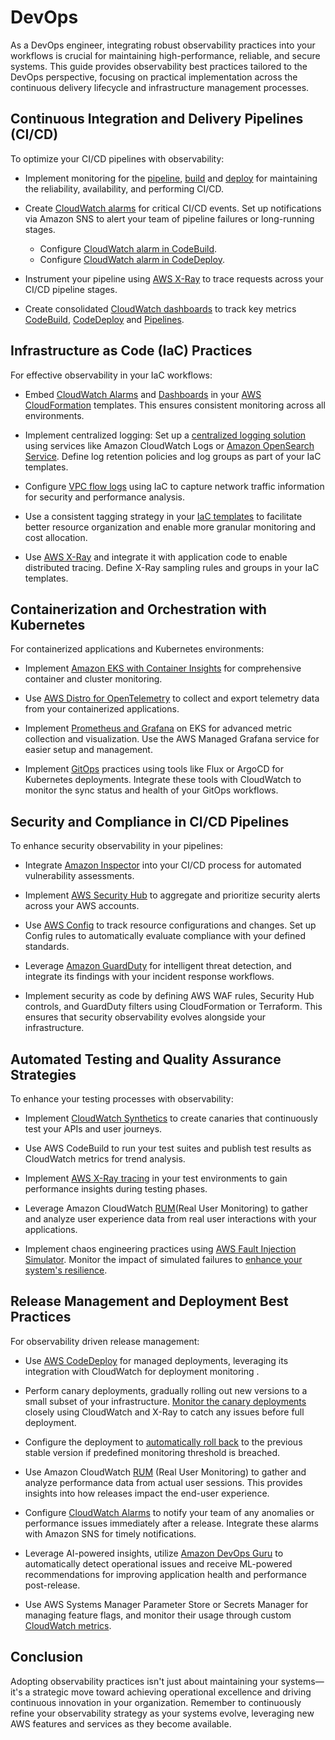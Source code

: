 # DevOps

As a DevOps engineer, integrating robust observability practices into your workflows is crucial for maintaining high-performance, reliable, and secure systems. This guide provides observability best practices tailored to the DevOps perspective, focusing on practical implementation across the continuous delivery lifecycle and infrastructure management processes.

## Continuous Integration and Delivery Pipelines (CI/CD)

To optimize your CI/CD pipelines with observability:
 
- Implement monitoring for the [pipeline](https://docs.aws.amazon.com/codepipeline/latest/userguide/monitoring.html), [build](https://docs.aws.amazon.com/codebuild/latest/userguide/monitoring-builds.html) and [deploy](https://docs.aws.amazon.com/codedeploy/latest/userguide/monitoring.html) for maintaining the reliability, availability, and performing CI/CD. 

- Create [CloudWatch alarms](https://aws-observability.github.io/observability-best-practices/tools/alarms) for critical CI/CD events. Set up notifications via Amazon SNS to alert your team of pipeline failures or long-running stages.

     *  Configure [CloudWatch alarm in CodeBuild](https://docs.aws.amazon.com/codebuild/latest/userguide/codebuild_cloudwatch_alarms.html).
     *  Configure [CloudWatch alarm in CodeDeploy](https://docs.aws.amazon.com/codedeploy/latest/userguide/monitoring-create-alarms.html).
 
- Instrument your pipeline using [AWS X-Ray](https://aws-observability.github.io/observability-best-practices/tools/xray/) to trace requests across your CI/CD pipeline stages.

- Create consolidated [CloudWatch dashboards](https://aws-observability.github.io/observability-best-practices/tools/dashboards) to track key metrics [CodeBuild](https://docs.aws.amazon.com/codebuild/latest/userguide/monitoring-metrics.html), [CodeDeploy](https://docs.aws.amazon.com/codedeploy/latest/userguide/monitoring-cloudwatch.html) and [Pipelines](https://docs.aws.amazon.com/codepipeline/latest/userguide/metrics-dimensions.html).

## Infrastructure as Code (IaC) Practices

For effective observability in your IaC workflows:

- Embed [CloudWatch Alarms](https://aws-observability.github.io/observability-best-practices/tools/alarms) and [Dashboards](https://aws-observability.github.io/observability-best-practices/tools/cloudwatch-dashboard) in your [AWS CloudFormation](https://docs.aws.amazon.com/AWSCloudFormation/latest/UserGuide/AWS_CloudWatch.html) templates. This ensures consistent monitoring across all environments.

- Implement centralized logging: Set up a [centralized logging solution](https://aws-observability.github.io/observability-best-practices/patterns/multiaccount) using services like Amazon CloudWatch Logs or [Amazon OpenSearch Service](https://aws-observability.github.io/observability-best-practices/recipes/aes). Define log retention policies and log groups as part of your IaC templates.

- Configure [VPC flow logs](https://aws-observability.github.io/observability-best-practices/patterns/vpcflowlogs) using IaC to capture network traffic information for security and performance analysis.

- Use a consistent tagging strategy in your [IaC templates](https://docs.aws.amazon.com/whitepapers/latest/tagging-best-practices/implementing-and-enforcing-tagging.html#cicd-pipeline-managed-resources) to facilitate better resource organization and enable more granular monitoring and cost allocation.

- Use [AWS X-Ray](https://docs.aws.amazon.com/xray/latest/devguide/creating-resources-with-cloudformation.html) and integrate it with application code to enable distributed tracing. Define X-Ray sampling rules and groups in your IaC templates.



## Containerization and Orchestration with Kubernetes

For containerized applications and Kubernetes environments:

- Implement [Amazon EKS with Container Insights](https://aws-observability.github.io/observability-best-practices/guides/containers/aws-native/eks/amazon-cloudwatch-container-insights) for comprehensive container and cluster monitoring.

- Use [AWS Distro for OpenTelemetry](https://aws-observability.github.io/observability-best-practices/guides/operational/adot-at-scale/operating-adot-collector) to collect and export telemetry data from your containerized applications.

- Implement [Prometheus and Grafana](https://aws-observability.github.io/observability-best-practices/patterns/eksampamg) on EKS for advanced metric collection and visualization. Use the AWS Managed Grafana service for easier setup and management.

- Implement [GitOps](https://aws-observability.github.io/observability-best-practices/guides/operational/gitops-with-amg/#introduction-to-gitops) practices using tools like Flux or ArgoCD for Kubernetes deployments. Integrate these tools with CloudWatch to monitor the sync status and health of your GitOps workflows.

## Security and Compliance in CI/CD Pipelines

To enhance security observability in your pipelines:

- Integrate [Amazon Inspector](https://aws.amazon.com/inspector/) into your CI/CD process for automated vulnerability assessments.

- Implement [AWS Security Hub](https://aws.amazon.com/security-hub/) to aggregate and prioritize security alerts across your AWS accounts.

- Use [AWS Config](https://docs.aws.amazon.com/config/latest/developerguide/aws-config-managed-rules-cloudformation-templates.html) to track resource configurations and changes. Set up Config rules to automatically evaluate compliance with your defined standards.

- Leverage [Amazon GuardDuty](https://aws.amazon.com/blogs/aws/introducing-amazon-guardduty-extended-threat-detection-aiml-attack-sequence-identification-for-enhanced-cloud-security/) for intelligent threat detection, and integrate its findings with your incident response workflows.

- Implement security as code by defining AWS WAF rules, Security Hub controls, and GuardDuty filters using CloudFormation or Terraform. This ensures that security observability evolves alongside your infrastructure.

## Automated Testing and Quality Assurance Strategies

To enhance your testing processes with observability:

- Implement [CloudWatch Synthetics](https://docs.aws.amazon.com/AmazonSynthetics/latest/APIReference/Welcome.html) to create canaries that continuously test your APIs and user journeys.

- Use AWS CodeBuild to run your test suites and publish test results as CloudWatch metrics for trend analysis.

- Implement [AWS X-Ray tracing](https://docs.aws.amazon.com/xray/latest/devguide/xray-console-traces.html) in your test environments to gain performance insights during testing phases.

- Leverage Amazon CloudWatch [RUM](https://aws-observability.github.io/observability-best-practices/tools/rum)(Real User Monitoring) to gather and analyze user experience data from real user interactions with your applications.

- Implement chaos engineering practices using [AWS Fault Injection Simulator](https://aws.amazon.com/blogs/mt/chaos-engineering-leveraging-aws-fault-injection-simulator-in-a-multi-account-aws-environment/). Monitor the impact of simulated failures to [enhance your system's resilience](https://aws.amazon.com/blogs/aws/monitor-and-improve-your-application-resiliency-with-resilience-hub/).

## Release Management and Deployment Best Practices

For observability driven release management:

- Use [AWS CodeDeploy](https://docs.aws.amazon.com/codedeploy/latest/userguide/welcome.html) for managed deployments, leveraging its integration with CloudWatch for deployment monitoring .

- Perform canary deployments, gradually rolling out new versions to a small subset of your infrastructure. [Monitor the canary deployments](https://aws.amazon.com/blogs/containers/create-a-pipeline-with-canary-deployments-for-amazon-ecs-using-aws-app-mesh/) closely using CloudWatch and X-Ray to catch any issues before full deployment. 

- Configure the deployment to [automatically roll back](https://docs.aws.amazon.com/codedeploy/latest/userguide/deployments-rollback-and-redeploy.html) to the previous stable version if predefined monitoring threshold is breached.

- Use Amazon CloudWatch [RUM](https://aws-observability.github.io/observability-best-practices/tools/rum) (Real User Monitoring) to gather and analyze performance data from actual user sessions. This provides insights into how releases impact the end-user experience.

- Configure [CloudWatch Alarms](https://aws-observability.github.io/observability-best-practices/tools/alarms) to notify your team of any anomalies or performance issues immediately after a release. Integrate these alarms with Amazon SNS for timely notifications.

- Leverage AI-powered insights, utilize [Amazon DevOps Guru](https://aws.amazon.com/blogs/aws/amazon-devops-guru-machine-learning-powered-service-identifies-application-errors-and-fixes/) to automatically detect operational issues and receive ML-powered recommendations for improving application health and performance post-release.

- Use AWS Systems Manager Parameter Store or Secrets Manager for managing feature flags, and monitor their usage through custom [CloudWatch metrics](https://docs.aws.amazon.com/secretsmanager/latest/userguide/monitoring-cloudwatch.html).


## Conclusion

Adopting observability practices isn't just about maintaining your systems—it's a strategic move toward achieving operational excellence and driving continuous innovation in your organization. Remember to continuously refine your observability strategy as your systems evolve, leveraging new AWS features and services as they become available.